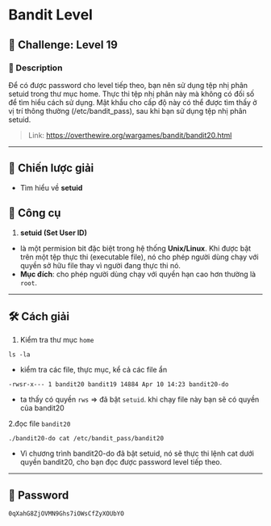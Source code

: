 
# Bandit Level

## 🧩 Challenge: Level 19

### 📝 Description
Để có được password cho level tiếp theo, bạn nên sử dụng tệp nhị phân setuid trong thư mục home. Thực thi tệp nhị phân này mà không có đối số để tìm hiểu cách sử dụng. Mật khẩu cho cấp độ này có thể được tìm thấy ở vị trí thông thường (/etc/bandit_pass), sau khi bạn sử dụng tệp nhị phân setuid.

> Link: https://overthewire.org/wargames/bandit/bandit20.html

---

## 🧠 Chiến lược giải
- Tìm hiểu về **setuid**

## 🔧 Công cụ
1. **setuid (Set User ID)**
- là một permision bit đặc biệt trong hệ thống **Unix/Linux**. Khi được bật trên một tệp thực thi (executable file), nó cho phép người dùng chạy với quyền sở hữu file thay vì người đang thực thi nó.
- **Mục đích**: cho phép người dùng chạy với quyền hạn cao hơn thường là `root`.

---


## 🛠️ Cách giải

1. Kiểm tra thư mục `home`

```
ls -la
```
- kiểm tra các file, thực mục, kể cả các file ẩn

```
-rwsr-x--- 1 bandit20 bandit19 14884 Apr 10 14:23 bandit20-do
```
- ta thấy có quyền `rws` => đã bật `setuid`. khi chạy file này bạn sẽ có quyền của bandit20

2.đọc file `bandit20`

```
./bandit20-do cat /etc/bandit_pass/bandit20
```
- Vì chương trình bandit20-do đã bật setuid, nó sẽ thực thi lệnh cat dưới quyền bandit20, cho bạn đọc được password level tiếp theo.


---

## 🏁 Password

```
0qXahG8ZjOVMN9Ghs7iOWsCfZyXOUbYO
```
